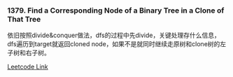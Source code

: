 ### 1379. Find a Corresponding Node of a Binary Tree in a Clone of That Tree

依旧按照divide&conquer做法，dfs的过程中先divide，关键处理存什么信息，dfs遍历到target就返回cloned node，如果不是就同时继续走原树和clone树的左子树和右子树。

[Leetcode Link](https://leetcode.com/problems/find-a-corresponding-node-of-a-binary-tree-in-a-clone-of-that-tree/)
